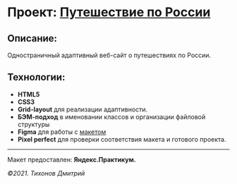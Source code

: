 # Проект: [Путешествие по России][git]
[git]:https://ddtihonov.github.io/russian-travel/index.html

## Описание:

Одностраничный адаптивный веб-сайт о путешествиях по России.

## Технологии:
- **HTML5**
- **CSS3**
- **Grid-layout** для реализации адаптивности.
- **БЭМ-подход** в именовании классов и организации файловой структуры
- **Figma** для работы с [макетом](https://www.figma.com/file/5S2WSbEFL6awjVWJ0NWL8Q/Sprint-3_-Russia-_-desktop-%2B-mobile?node-id=28503%3A0)
- **Pixel perfect** для проверки соответствия макета и готового проекта.

---

Макет предоставлен: **Яндекс.Практикум.**

_&copy;2021. Тихонов Дмитрий_
